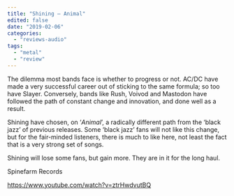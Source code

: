 ```yaml
---
title: "Shining – Animal"
edited: false
date: "2019-02-06"
categories:
  - "reviews-audio"
tags:
  - "metal"
  - "review"
---
```


The dilemma most bands face is whether to progress or not. AC/DC have made a very successful career out of sticking to the same formula; so too have Slayer. Conversely, bands like Rush, Voivod and Mastodon have followed the path of constant change and innovation, and done well as a result.

Shining have chosen, on ‘_Animal_’, a radically different path from the ‘black jazz’ of previous releases. Some ‘black jazz’ fans will not like this change, but for the fair-minded listeners, there is much to like here, not least the fact that is a very strong set of songs.

Shining will lose some fans, but gain more. They are in it for the long haul.

Spinefarm Records

https://www.youtube.com/watch?v=ztrHwdvutBQ
